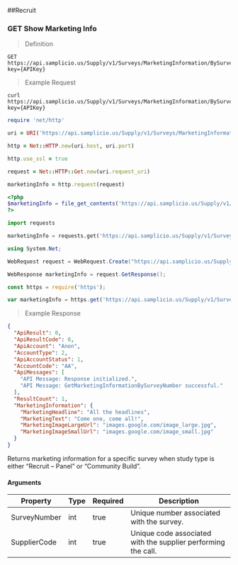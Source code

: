 ##Recruit

### GET Show Marketing Info

> Definition

```plaintext
GET  https://api.samplicio.us/Supply/v1/Surveys/MarketingInformation/BySurveyNumber/{SurveyNumber}/{SupplierCode}?key={APIKey}
```

> Example Request

```shell
curl https://api.samplicio.us/Supply/v1/Surveys/MarketingInformation/BySurveyNumber/{SurveyNumber}/{SupplierCode}?key={APIKey}
```

```ruby
require 'net/http'

uri = URI('https://api.samplicio.us/Supply/v1/Surveys/MarketingInformation/BySurveyNumber/{SurveyNumber}/{SupplierCode}?key={APIKey}')

http = Net::HTTP.new(uri.host, uri.port)

http.use_ssl = true

request = Net::HTTP::Get.new(uri.request_uri)

marketingInfo = http.request(request)  
```

```php
<?php
$marketingInfo = file_get_contents('https://api.samplicio.us/Supply/v1/Surveys/MarketingInformation/BySurveyNumber/{SurveyNumber}/{SupplierCode}?key={APIKey}');
?>
```

```python
import requests

marketingInfo = requests.get('https://api.samplicio.us/Supply/v1/Surveys/MarketingInformation/BySurveyNumber/{SurveyNumber}/{SupplierCode}?key={APIKey}')
```

```csharp
using System.Net;

WebRequest request = WebRequest.Create("https://api.samplicio.us/Supply/v1/Surveys/MarketingInformation/BySurveyNumber/{SurveyNumber}/{SupplierCode}?key={APIKey}");

WebResponse marketingInfo = request.GetResponse();
```

```javascript
const https = require('https');

var marketingInfo = https.get('https://api.samplicio.us/Supply/v1/Surveys/MarketingInformation/BySurveyNumber/{SurveyNumber}/{SupplierCode}?key={APIKey}');
```

> Example Response

```json 
{
  "ApiResult": 0,
  "ApiResultCode": 0,
  "ApiAccount": "Anon",
  "AccountType": 2,
  "ApiAccountStatus": 1,
  "AccountCode": "AA",
  "ApiMessages": [
    "API Message: Response initialized.",
    "API Message: GetMarketingInformationBySurveyNumber successful."
  ],
  "ResultCount": 1,
  "MarketingInformation": {
    "MarketingHeadline": "All the headlines",
    "MarketingText": "Come one, come all!",
    "MarketingImageLargeUrl": "images.google.com/image_large.jpg",
    "MarketingImageSmallUrl": "images.google.com/image_small.jpg"
  }
}
```

Returns marketing information for a specific survey when study type is either “Recruit – Panel” or “Community Build”. 



#### Arguments

| Property                     | Type     | Required | Description                                                                                                                                  |
|------------------------------|----------|----------|----------------------------------------------------------------------------------------------------------------------------------------------|
| SurveyNumber                 | int      | true     | Unique number associated with the survey.                                                                                                    |
| SupplierCode                 | int      | true     | Unique code associated with the supplier performing the call.                                                                                                    |

```

